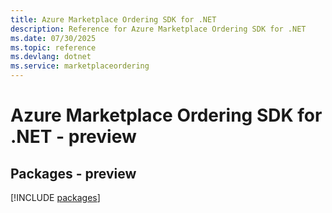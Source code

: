 ```yaml
---
title: Azure Marketplace Ordering SDK for .NET
description: Reference for Azure Marketplace Ordering SDK for .NET
ms.date: 07/30/2025
ms.topic: reference
ms.devlang: dotnet
ms.service: marketplaceordering
---
```

# Azure Marketplace Ordering SDK for .NET - preview
## Packages - preview
[!INCLUDE [packages](marketplace-ordering-index.md)]